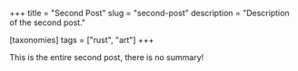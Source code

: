 +++
title = "Second Post"
slug = "second-post"
description = "Description of the second post."

[taxonomies]
tags = ["rust", "art"]
+++

This is the entire second post, there is no summary!